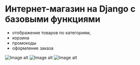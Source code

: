 # Интернет-магазин на Django с базовыми функциями 
- отображение товаров по категориям, 
- корзина
- промокоды
- оформление заказа

![Image alt](https://github.com/maxRakh/django_ecommerce_project/blob/0dc5110d7d801ddb7623de5dd435739a527bf0fd/bazzastore1/pics/1.png)
![Image alt](https://github.com/maxRakh/django_ecommerce_project/blob/0dc5110d7d801ddb7623de5dd435739a527bf0fd/bazzastore1/pics/2.png)
![Image alt](https://github.com/maxRakh/django_ecommerce_project/blob/0dc5110d7d801ddb7623de5dd435739a527bf0fd/bazzastore1/pics/3.png)
